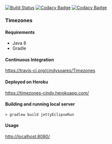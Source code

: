 [![Build Status](https://travis-ci.org/cindysoares/Timezones?branch=master)](https://travis-ci.org/joao-felipe-cs/hello-world-java)
[![Codacy Badge](https://api.codacy.com/project/badge/grade/6fa9f90be02743b9be57e303f342a2e1)](https://www.codacy.com/app/cindy-as/Timezones)
[![Codacy Badge](https://api.codacy.com/project/badge/coverage/6fa9f90be02743b9be57e303f342a2e1)](https://www.codacy.com/app/cindy-as/Timezones)

### Timezones

#### Requirements

* Java 8
* Gradle

#### Continuous Integration 
https://travis-ci.org/cindysoares/Timezones

#### Deployed on Heroku
https://timezones-cindy.herokuapp.com/

#### Building and running local server

`> gradlew build jettyEclipseRun`

#### Usage

[http://localhost:8080/](http://localhost:8080/)

